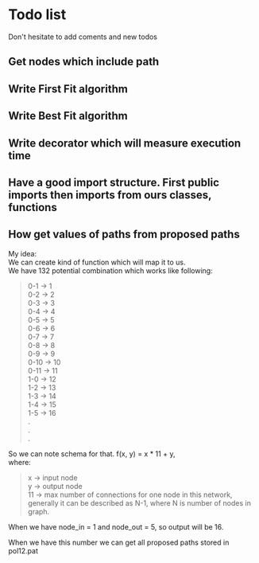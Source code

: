# Todo list
Don't hesitate to add coments and new todos

## Get nodes which include path
## Write First Fit algorithm
## Write Best Fit algorithm
## Write decorator which will measure execution time
## Have a good import structure. First public imports then imports from ours classes, functions 

## How get values of paths from proposed paths
My idea: \
We can create kind of function which will map it to us. \
We have 132 potential combination which works like following: 


> 0-1 -> 1 \
> 0-2 -> 2 \
> 0-3 -> 3 \
> 0-4 -> 4 \
> 0-5 -> 5 \
> 0-6 -> 6 \
> 0-7 -> 7 \
> 0-8 -> 8 \
> 0-9 -> 9 \
> 0-10 -> 10 \
> 0-11 -> 11 \
> 1-0 -> 12 \
> 1-2 -> 13 \
> 1-3 -> 14 \
> 1-4 -> 15 \
> 1-5 -> 16 \
> . \
> . \
> . 


So we can note schema for that. f(x, y) = x * 11 + y, \
where: 
> x -> input node \
> y -> output node \
> 11 -> max number of connections for one node in this network, generally it can be described as N-1, where N is number of nodes in graph.

When we have node_in = 1 and node_out = 5, so output will be 16.

When we have this number we can get all proposed paths stored in pol12.pat